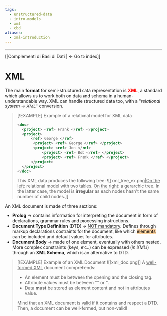 ```yaml
---
tags:
  - unstructured-data
  - intro-models
  - xml
  - cbd
aliases:
  - xml-introduction
---
```

---
[[Complementi di Basi di Dati | <- Go to index]]
# XML

The main **format** for semi-structured data representation is <b style="color:red">XML</b>, a standard which allows us to work both on data and schema in a human-understandable way. XML can handle structured data too, with a "*relational system -> XML*" conversion.

> [!EXAMPLE] Example of a relational model for XML data
> ```XML
> <doc>
> 	<project> <ref> Frank </ref> </project>
> 	<project>
> 		<ref> George </ref>
> 		 <project> <ref> George </ref> </project>
> 		 <project> <ref> Jon </ref> 
> 			 <project> <ref> Bob </ref> </project>
> 			 <project> <ref> Frank </ref> </project>
> 		</project>
> 	</project>
> </doc>
> ```
> This XML data produces the following tree:
> ![[xml_tree_ex.png|<u>On the left</u>: relational model with two tables. <u>On the right</u>: a gerarchic tree. In the latter case, the model is **irregular** as each nodes hasn't the same number of child nodes.]]
> 


An XML document is made of three sections:
- **Prolog** -> contains information for interpreting the document in form of declarations, grammar rules and processing instructions.
- **Document Type Definition** (DTD) -> <u>NOT mandatory</u>. Defines through markup declarations costraints for the document, like which <mark style="background: #FFB86CA6;">elements</mark> can be included and default values for attributes.
- **Document Body** -> made of one element, eventually with others nested.
More complex constraints (keys, etc..) can be expressed (*in XML!*) through an **XML Schema**, which is an alternative to DTD.

> [!EXAMPLE] Example of an XML Document
> ![[xml_doc.png]]
> A <u>well-formed XML</u> document comprehends<u></u>:
> - An element must be between the opening and the closing tag.
> - Attribute values must be between "" or ''.
> - Data **must** be stored as element content and not in attributes value.
> 
>  Mind that an XML document is <u>valid</u> if it contains and respect a DTD. Then, a document can be well-formed, but non-valid!
































